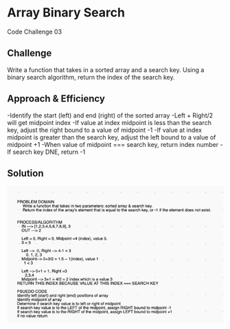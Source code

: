 # Array Binary Search
Code Challenge 03

## Challenge
Write a function that takes in a sorted array and a search key.  Using a binary search algorithm, return the index of the search key.

## Approach & Efficiency
-Identify the start (left) and end (right) of the sorted array
-Left + Right/2 will get midpoint index
-If value at index midpoint is less than the search key, adjust the right bound to a value of midpoint -1
-If value at index midpoint is greater than the search key, adjust the left bound to a value of midpoint +1
-When value of midpoint === search key, return index number
-If search key DNE, return -1

## Solution
![Whiteboard](./whiteboard3.png)